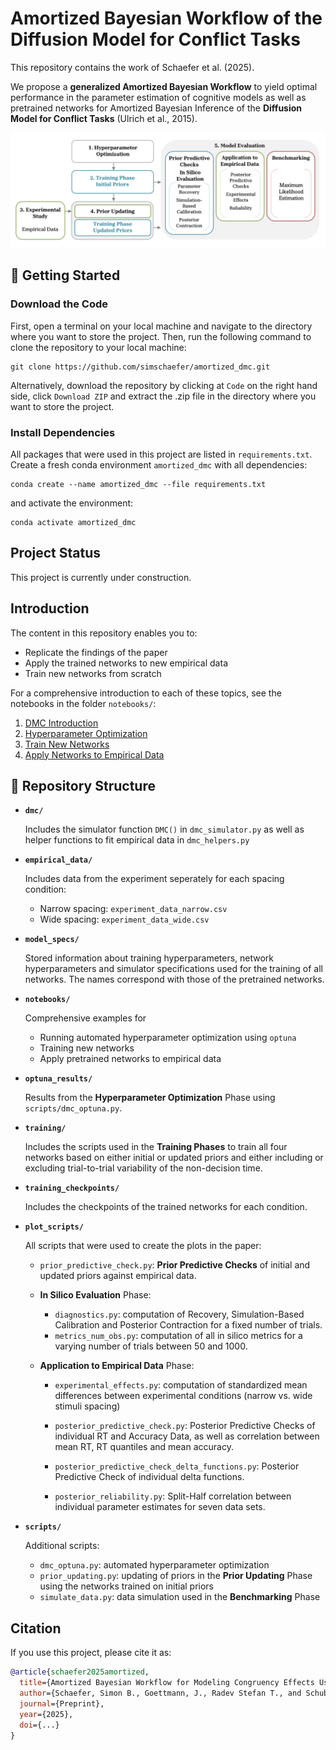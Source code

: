 # Amortized Bayesian Workflow of the Diffusion Model for Conflict Tasks

This repository contains the work of Schaefer et al. (2025). 

We propose a **generalized Amortized Bayesian Workflow** to yield optimal performance in the parameter estimation of cognitive models as well as pretrained networks for Amortized Bayesian Inference of the **Diffusion Model for Conflict Tasks** (Ulrich et al., 2015).


![](figures/flowchart.png)


## 🚀 Getting Started

### Download the Code

First, open a terminal on your local machine and navigate to the directory where you want to store the project. Then, run the following command to clone the repository to your local machine:

```
git clone https://github.com/simschaefer/amortized_dmc.git
```

Alternatively, download the repository by clicking at `Code` on the right hand side, click `Download ZIP` and extract the .zip file in the directory where you want to store the project.

### Install Dependencies

All packages that were used in this project are listed in `requirements.txt`. Create a fresh conda environment `amortized_dmc` with all dependencies:

```
conda create --name amortized_dmc --file requirements.txt
```

and activate the environment:

```
conda activate amortized_dmc
```

## Project Status

This project is currently under construction.

## Introduction

The content in this repository enables you to:

* Replicate the findings of the paper
* Apply the trained networks to new empirical data
* Train new networks from scratch

For a comprehensive introduction to each of these topics, see the notebooks in the folder `notebooks/`:

1. [DMC Introduction](notebooks/dmc_introduction.ipynb)
2. [Hyperparameter Optimization](notebooks/hyperparameter_optimization.ipynb)
3. [Train New Networks](notebooks/apply_pretrained_networks.ipynb)
4. [Apply Networks to Empirical Data](notebooks/apply_pretrained_networks.ipynb)

## 📁 Repository Structure

* **`dmc/`**

  Includes the simulator function `DMC()` in `dmc_simulator.py` as well as helper functions to fit empirical data in `dmc_helpers.py`
  
* **`empirical_data/`**
  
  Includes data from the experiment seperately for each spacing condition:
    * Narrow spacing: `experiment_data_narrow.csv`
    * Wide spacing: `experiment_data_wide.csv`

    
* **`model_specs/`**

  Stored information about training hyperparameters, network hyperparameters and simulator specifications used for the training of all networks. The names correspond with those of the pretrained networks.

* **`notebooks/`**

  Comprehensive examples for
  
  * Running automated hyperparameter optimization using `optuna`
  * Training new networks
  * Apply pretrained networks to empirical data

* **`optuna_results/`**

  Results from the **Hyperparameter Optimization** Phase using `scripts/dmc_optuna.py`.
  
* **`training/`**

  Includes the scripts used in the **Training Phases** to train all four networks based on either initial or updated priors and either including or excluding trial-to-trial variability of the non-decision time.

* **`training_checkpoints/`**

  Includes the checkpoints of the trained networks for each condition.
  
* **`plot_scripts/`**

  All scripts that were used to create the plots in the paper:
  
  * `prior_predictive_check.py`: **Prior Predictive Checks** of initial and updated priors against empirical data.
  
  * **In Silico Evaluation** Phase:
  
    * `diagnostics.py`: computation of Recovery, Simulation-Based Calibration and Posterior Contraction for a fixed number of trials.
    * `metrics_num_obs.py`: computation of all in silico metrics for a varying number of trials between 50 and 1000.
  
  * **Application to Empirical Data** Phase:
    * `experimental_effects.py`: computation of standardized mean differences between experimental conditions (narrow vs. wide stimuli spacing)

    * `posterior_predictive_check.py`: Posterior Predictive Checks of individual RT and Accuracy Data, as well as correlation between mean RT, RT quantiles and mean accuracy.
    * `posterior_predictive_check_delta_functions.py`: Posterior Predictive Check of individual delta functions.
    * `posterior_reliability.py`: Split-Half correlation between individual parameter estimates for seven data sets.

  
  
* **`scripts/`**

  Additional scripts:
  
  * `dmc_optuna.py`: automated hyperparameter optimization
  * `prior_updating.py`: updating of priors in the **Prior Updating** Phase using the networks trained on initial priors
  * `simulate_data.py`: data simulation used in the **Benchmarking** Phase 
  

  
  
## Citation

If you use this project, please cite it as:

```bibtex
@article{schaefer2025amortized,
  title={Amortized Bayesian Workflow for Modeling Congruency Effects Using the Diffusion Model for Conflict Tasks},
  author={Schaefer, Simon B., Goettmann, J., Radev Stefan T., and Schubert, Anna-Lena},
  journal={Preprint},
  year={2025},
  doi={...}
}
```
